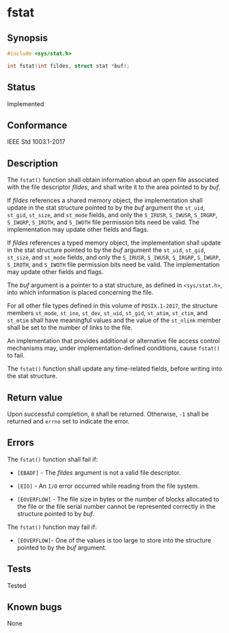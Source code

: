 # fstat

## Synopsis

```c
#include <sys/stat.h>

int fstat(int fildes, struct stat *buf);
```

## Status

Implemented

## Conformance

IEEE Std 1003.1-2017

## Description

The `fstat()` function shall obtain information about an open file associated with the file descriptor _fildes_, and
shall write it to the area pointed to by _buf_.

If _fildes_ references a shared memory object, the implementation shall update in the stat structure pointed to by the
_buf_ argument the `st_uid`, `st_gid`, `st_size`, and `st_mode` fields, and only the `S_IRUSR`, `S_IWUSR`, `S_IRGRP`,
`S_IWGRP`, `S_IROTH`, and `S_IWOTH` file permission bits need be valid. The implementation may update other fields
and flags.

If _fildes_ references a typed memory object, the implementation shall update in the stat structure pointed to by the
_buf_ argument the `st_uid`, `st_gid`, `st_size`, and `st_mode` fields, and only the `S_IRUSR`, `S_IWUSR`, `S_IRGRP`,
`S_IWGRP`, `S_IROTH`, and `S_IWOTH` file permission bits need be valid. The implementation may update other fields and
flags.

The _buf_ argument is a pointer to a stat structure, as defined in `<sys/stat.h>`, into which information is placed
concerning the file.

For all other file types defined in this volume of `POSIX.1-2017`, the structure members `st_mode`, `st_ino`, `st_dev`,
`st_uid`, `st_gid`, `st_atim`, `st_ctim`, and `st_mtim` shall have meaningful values and the value of the `st_nlink`
member shall be set to the number of links to the file.

An implementation that provides additional or alternative file access control mechanisms may, under
implementation-defined conditions, cause `fstat()` to fail.

The `fstat()` function shall update any time-related fields, before writing into the stat structure.

## Return value

Upon successful completion, `0` shall be returned. Otherwise, `-1` shall be returned and `errno` set to indicate the
error.

## Errors

The `fstat()` function shall fail if:

- `[EBADF]` - The _fildes_ argument is not a valid file descriptor.

- `[EIO]` - An `I/O` error occurred while reading from the file system.

- `[EOVERFLOW]` - The file size in bytes or the number of blocks allocated to the file or the file serial number cannot
be represented correctly in the structure pointed to by _buf_.

The `fstat()` function may fail if:

- `[EOVERFLOW]`- One of the values is too large to store into the structure pointed to by the _buf_ argument.

## Tests

Tested

## Known bugs

None
